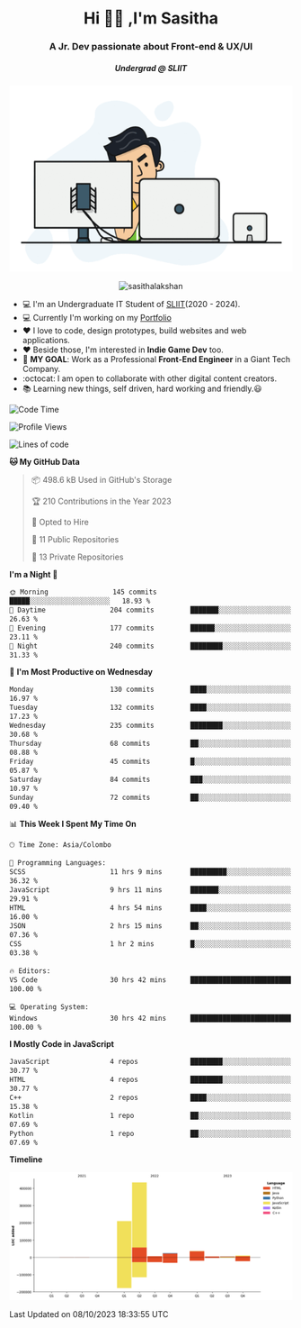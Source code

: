 
<h1 align="center">Hi 🙋‍♂️ ,I'm Sasitha</h1>
<h3 align="center">A Jr. Dev passionate about Front-end & UX/UI</h3>

<i><h5 align="center">Undergrad @ SLIIT</h5></i>

<p align="center">
  <img width="540" height="330" src="https://github.com/SasithaLakshan/SasithaLakshan/blob/main/dev.gif">
</p>
<p align="center"> <img src="https://komarev.com/ghpvc/?username=sasithalakshan&label=Profile%20views&color=0e75b6&style=flat" alt="sasithalakshan" /> </p>

- :computer: I'm an Undergraduate IT Student of [SLIIT](https://www.sliit.lk)(2020 - 2024).
- :computer: Currently I'm working on my <a href="https://SasithaLakshan.github.io" target="_blank">Portfolio</a>
- :heart: I love to code, design prototypes, build websites and web applications.
- :heart: Beside those, I'm interested in **Indie Game Dev** too.
- :electric_plug: **MY GOAL**: Work as a Professional **Front-End Engineer** in a Giant Tech Company.
- :octocat: I am open to collaborate with other digital content creators.
- :books: Learning new things, self driven, hard working and friendly.:smiley:
  
<!-- <h3 align="left">Tech Stack I'm Using</h3> -->

<!--START_SECTION:waka-->
![Code Time](http://img.shields.io/badge/Code%20Time-442%20hrs%2029%20mins-blue)

![Profile Views](http://img.shields.io/badge/Profile%20Views-0-blue)

![Lines of code](https://img.shields.io/badge/From%20Hello%20World%20I%27ve%20Written-735.2%20thousand%20lines%20of%20code-blue)

**🐱 My GitHub Data** 

> 📦 498.6 kB Used in GitHub's Storage 
 > 
> 🏆 210 Contributions in the Year 2023
 > 
> 💼 Opted to Hire
 > 
> 📜 11 Public Repositories 
 > 
> 🔑 13 Private Repositories 
 > 
**I'm a Night 🦉** 

```text
🌞 Morning                145 commits         █████░░░░░░░░░░░░░░░░░░░░   18.93 % 
🌆 Daytime                204 commits         ███████░░░░░░░░░░░░░░░░░░   26.63 % 
🌃 Evening                177 commits         ██████░░░░░░░░░░░░░░░░░░░   23.11 % 
🌙 Night                  240 commits         ████████░░░░░░░░░░░░░░░░░   31.33 % 
```
📅 **I'm Most Productive on Wednesday** 

```text
Monday                   130 commits         ████░░░░░░░░░░░░░░░░░░░░░   16.97 % 
Tuesday                  132 commits         ████░░░░░░░░░░░░░░░░░░░░░   17.23 % 
Wednesday                235 commits         ████████░░░░░░░░░░░░░░░░░   30.68 % 
Thursday                 68 commits          ██░░░░░░░░░░░░░░░░░░░░░░░   08.88 % 
Friday                   45 commits          █░░░░░░░░░░░░░░░░░░░░░░░░   05.87 % 
Saturday                 84 commits          ███░░░░░░░░░░░░░░░░░░░░░░   10.97 % 
Sunday                   72 commits          ██░░░░░░░░░░░░░░░░░░░░░░░   09.40 % 
```


📊 **This Week I Spent My Time On** 

```text
🕑︎ Time Zone: Asia/Colombo

💬 Programming Languages: 
SCSS                     11 hrs 9 mins       █████████░░░░░░░░░░░░░░░░   36.32 % 
JavaScript               9 hrs 11 mins       ███████░░░░░░░░░░░░░░░░░░   29.91 % 
HTML                     4 hrs 54 mins       ████░░░░░░░░░░░░░░░░░░░░░   16.00 % 
JSON                     2 hrs 15 mins       ██░░░░░░░░░░░░░░░░░░░░░░░   07.36 % 
CSS                      1 hr 2 mins         █░░░░░░░░░░░░░░░░░░░░░░░░   03.38 % 

🔥 Editors: 
VS Code                  30 hrs 42 mins      █████████████████████████   100.00 % 

💻 Operating System: 
Windows                  30 hrs 42 mins      █████████████████████████   100.00 % 
```

**I Mostly Code in JavaScript** 

```text
JavaScript               4 repos             ████████░░░░░░░░░░░░░░░░░   30.77 % 
HTML                     4 repos             ████████░░░░░░░░░░░░░░░░░   30.77 % 
C++                      2 repos             ████░░░░░░░░░░░░░░░░░░░░░   15.38 % 
Kotlin                   1 repo              ██░░░░░░░░░░░░░░░░░░░░░░░   07.69 % 
Python                   1 repo              ██░░░░░░░░░░░░░░░░░░░░░░░   07.69 % 
```



**Timeline**

![Lines of Code chart](https://raw.githubusercontent.com/SasithaLakshan/SasithaLakshan/main/assets/bar_graph.png)


 Last Updated on 08/10/2023 18:33:55 UTC
<!--END_SECTION:waka-->

